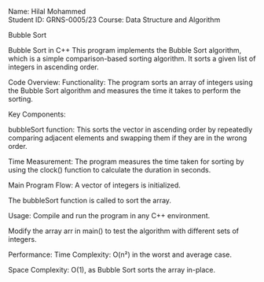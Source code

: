 Name: Hilal Mohammed  
Student ID: GRNS-0005/23 
Course: Data Structure and Algorithm 

Bubble Sort 


Bubble Sort in C++ This program implements the Bubble Sort algorithm, which is a simple comparison-based sorting algorithm. It sorts a given list of integers in ascending order.

Code Overview: Functionality: The program sorts an array of integers using the Bubble Sort algorithm and measures the time it takes to perform the sorting.

Key Components:

bubbleSort function: This sorts the vector in ascending order by repeatedly comparing adjacent elements and swapping them if they are in the wrong order.

Time Measurement: The program measures the time taken for sorting by using the clock() function to calculate the duration in seconds.

Main Program Flow: A vector of integers is initialized.

The bubbleSort function is called to sort the array.

Usage: Compile and run the program in any C++ environment.

Modify the array arr in main() to test the algorithm with different sets of integers.

Performance: Time Complexity: O(n²) in the worst and average case.

Space Complexity: O(1), as Bubble Sort sorts the array in-place.
